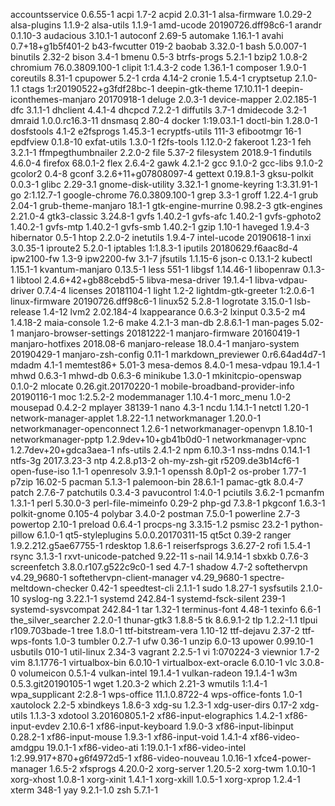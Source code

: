 accountsservice 0.6.55-1
acpi 1.7-2
acpid 2.0.31-1
alsa-firmware 1.0.29-2
alsa-plugins 1.1.9-2
alsa-utils 1.1.9-1
amd-ucode 20190726.dff98c6-1
arandr 0.1.10-3
audacious 3.10.1-1
autoconf 2.69-5
automake 1.16.1-1
avahi 0.7+18+g1b5f401-2
b43-fwcutter 019-2
baobab 3.32.0-1
bash 5.0.007-1
binutils 2.32-2
bison 3.4-1
bmenu 0.5-3
btrfs-progs 5.2.1-1
bzip2 1.0.8-2
chromium 76.0.3809.100-1
clipit 1:1.4.3-2
code 1.36.1-1
composer 1.9.0-1
coreutils 8.31-1
cpupower 5.2-1
crda 4.14-2
cronie 1.5.4-1
cryptsetup 2.1.0-1.1
ctags 1:r20190522+g3fdf28bc-1
deepin-gtk-theme 17.10.11-1
deepin-iconthemes-manjaro 20170918-1
deluge 2.0.3-1
device-mapper 2.02.185-1
dfc 3.1.1-1
dhclient 4.4.1-4
dhcpcd 7.2.2-1
diffutils 3.7-1
dmidecode 3.2-1
dmraid 1.0.0.rc16.3-11
dnsmasq 2.80-4
docker 1:19.03.1-1
doctl-bin 1.28.0-1
dosfstools 4.1-2
e2fsprogs 1.45.3-1
ecryptfs-utils 111-3
efibootmgr 16-1
epdfview 0.1.8-10
exfat-utils 1.3.0-1
f2fs-tools 1.12.0-2
fakeroot 1.23-1
feh 3.2.1-1
ffmpegthumbnailer 2.2.0-2
file 5.37-2
filesystem 2018.9-1
findutils 4.6.0-4
firefox 68.0.1-2
flex 2.6.4-2
gawk 4.2.1-2
gcc 9.1.0-2
gcc-libs 9.1.0-2
gcolor2 0.4-8
gconf 3.2.6+11+g07808097-4
gettext 0.19.8.1-3
gksu-polkit 0.0.3-1
glibc 2.29-3.1
gnome-disk-utility 3.32.1-1
gnome-keyring 1:3.31.91-1
go 2:1.12.7-1
google-chrome 76.0.3809.100-1
grep 3.3-1
groff 1.22.4-1
grub 2.04-1
grub-theme-manjaro 18.1-1
gtk-engine-murrine 0.98.2-3
gtk-engines 2.21.0-4
gtk3-classic 3.24.8-1
gvfs 1.40.2-1
gvfs-afc 1.40.2-1
gvfs-gphoto2 1.40.2-1
gvfs-mtp 1.40.2-1
gvfs-smb 1.40.2-1
gzip 1.10-1
haveged 1.9.4-3
hibernator 0.5-1
htop 2.2.0-2
inetutils 1.9.4-7
intel-ucode 20190618-1
inxi 3.0.35-1
iproute2 5.2.0-1
iptables 1:1.8.3-1
iputils 20180629.f6aac8d-4
ipw2100-fw 1.3-9
ipw2200-fw 3.1-7
jfsutils 1.1.15-6
json-c 0.13.1-2
kubectl 1.15.1-1
kvantum-manjaro 0.13.5-1
less 551-1
libgsf 1.14.46-1
libopenraw 0.1.3-1
libtool 2.4.6+42+gb88cebd5-5
libva-mesa-driver 19.1.4-1
libva-vdpau-driver 0.7.4-4
licenses 20181104-1
light 1.2-2
lightdm-gtk-greeter 1:2.0.6-1
linux-firmware 20190726.dff98c6-1
linux52 5.2.8-1
logrotate 3.15.0-1
lsb-release 1.4-12
lvm2 2.02.184-4
lxappearance 0.6.3-2
lxinput 0.3.5-2
m4 1.4.18-2
maia-console 1.2-6
make 4.2.1-3
man-db 2.8.6.1-1
man-pages 5.02-1
manjaro-browser-settings 20181222-1
manjaro-firmware 20160419-1
manjaro-hotfixes 2018.08-6
manjaro-release 18.0.4-1
manjaro-system 20190429-1
manjaro-zsh-config 0.11-1
markdown_previewer 0.r6.64ad4d7-1
mdadm 4.1-1
memtest86+ 5.01-3
mesa-demos 8.4.0-1
mesa-vdpau 19.1.4-1
mhwd 0.6.3-1
mhwd-db 0.6.3-6
minikube 1.3.0-1
mkinitcpio-openswap 0.1.0-2
mlocate 0.26.git.20170220-1
mobile-broadband-provider-info 20190116-1
moc 1:2.5.2-2
modemmanager 1.10.4-1
morc_menu 1.0-2
mousepad 0.4.2-2
mplayer 38139-1
nano 4.3-1
ncdu 1.14.1-1
netctl 1.20-1
network-manager-applet 1.8.22-1.1
networkmanager 1.20.0-1
networkmanager-openconnect 1.2.6-1
networkmanager-openvpn 1.8.10-1
networkmanager-pptp 1.2.9dev+10+gb41b0d0-1
networkmanager-vpnc 1.2.7dev+20+gdca3aea-1
nfs-utils 2.4.1-2
npm 6.10.3-1
nss-mdns 0.14.1-1
ntfs-3g 2017.3.23-3
ntp 4.2.8.p13-2
oh-my-zsh-git r5209.de3b14cf6-1
open-fuse-iso 1.1-1
openresolv 3.9.1-1
openssh 8.0p1-2
os-prober 1.77-1
p7zip 16.02-5
pacman 5.1.3-1
palemoon-bin 28.6.1-1
pamac-gtk 8.0.4-7
patch 2.7.6-7
patchutils 0.3.4-3
pavucontrol 1:4.0-1
pciutils 3.6.2-1
pcmanfm 1.3.1-1
perl 5.30.0-3
perl-file-mimeinfo 0.29-2
php-gd 7.3.8-1
pkgconf 1.6.3-1
polkit-gnome 0.105-4
polybar 3.4.0-2
postman 7.5.0-1
powerline 2.7-3
powertop 2.10-1
preload 0.6.4-1
procps-ng 3.3.15-1.2
psmisc 23.2-1
python-pillow 6.1.0-1
qt5-styleplugins 5.0.0.20170311-15
qt5ct 0.39-2
ranger 1.9.2.212.g5ae67755-1
rdesktop 1.8.6-1
reiserfsprogs 3.6.27-2
rofi 1.5.4-1
rsync 3.1.3-1
rxvt-unicode-patched 9.22-11
s-nail 14.9.14-1
sbxkb 0.7.6-3
screenfetch 3.8.0.r107.g522c9c0-1
sed 4.7-1
shadow 4.7-2
softethervpn v4.29_9680-1
softethervpn-client-manager v4.29_9680-1
spectre-meltdown-checker 0.42-1
speedtest-cli 2.1.1-1
sudo 1.8.27-1
sysfsutils 2.1.0-10
syslog-ng 3.22.1-1
systemd 242.84-1
systemd-fsck-silent 239-1
systemd-sysvcompat 242.84-1
tar 1.32-1
terminus-font 4.48-1
texinfo 6.6-1
the_silver_searcher 2.2.0-1
thunar-gtk3 1.8.8-5
tk 8.6.9.1-2
tlp 1.2.2-1.1
tlpui r109.703bade-1
tree 1.8.0-1
ttf-bitstream-vera 1.10-12
ttf-dejavu 2.37-2
ttf-wps-fonts 1.0-3
tumbler 0.2.7-1
ufw 0.36-1
unzip 6.0-13
upower 0.99.10-1
usbutils 010-1
util-linux 2.34-3
vagrant 2.2.5-1
vi 1:070224-3
viewnior 1.7-2
vim 8.1.1776-1
virtualbox-bin 6.0.10-1
virtualbox-ext-oracle 6.0.10-1
vlc 3.0.8-0
volumeicon 0.5.1-4
vulkan-intel 19.1.4-1
vulkan-radeon 19.1.4-1
w3m 0.5.3.git20190105-1
wget 1.20.3-2
which 2.21-3
wmutils 1:1.4-1
wpa_supplicant 2:2.8-1
wps-office 11.1.0.8722-4
wps-office-fonts 1.0-1
xautolock 2.2-5
xbindkeys 1.8.6-3
xdg-su 1.2.3-1
xdg-user-dirs 0.17-2
xdg-utils 1.1.3-3
xdotool 3.20160805.1-2
xf86-input-elographics 1.4.2-1
xf86-input-evdev 2.10.6-1
xf86-input-keyboard 1.9.0-3
xf86-input-libinput 0.28.2-1
xf86-input-mouse 1.9.3-1
xf86-input-void 1.4.1-4
xf86-video-amdgpu 19.0.1-1
xf86-video-ati 1:19.0.1-1
xf86-video-intel 1:2.99.917+870+g6f4972d5-1
xf86-video-nouveau 1.0.16-1
xfce4-power-manager 1.6.5-2
xfsprogs 4.20.0-2
xorg-server 1.20.5-2
xorg-twm 1.0.10-1
xorg-xhost 1.0.8-1
xorg-xinit 1.4.1-1
xorg-xkill 1.0.5-1
xorg-xprop 1.2.4-1
xterm 348-1
yay 9.2.1-1.0
zsh 5.7.1-1
